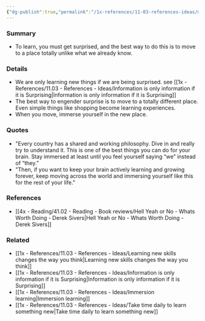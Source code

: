 ```yaml
---
{"dg-publish":true,"permalink":"/1x-references/11-03-references-ideas/move-to-learn-something-new/","title":"Move to learn something new","dgShowBacklinks":false}
---
```



### Summary
- To learn, you must get surprised, and the best way to do this is to move to a place totally unlike what we already know.

### Details
- We are only learning new things if we are being surprised. see [[1x - References/11.03 - References - Ideas/Information is only information if it is Surprising\|Information is only information if it is Surprising]]
- The best way to engender surprise is to move to a totally different place. Even simple things like shopping become learning experiences.
- When you move, immerse yourself in the new place.

### Quotes
- "Every country has a shared and working philosophy. Dive in and really try to understand it. This is one of the best things you can do for your brain. Stay immersed at least until you feel yourself saying “we” instead of “they.”
- "Then, if you want to keep your brain actively learning and growing forever, keep moving across the world and immersing yourself like this for the rest of your life."
### References
- [[4x - Reading/41.02 - Reading - Book reviews/Hell Yeah or No - Whats Worth Doing - Derek Sivers\|Hell Yeah or No - Whats Worth Doing - Derek Sivers]]

### Related
- [[1x - References/11.03 - References - Ideas/Learning new skills changes the way you think\|Learning new skills changes the way you think]]
- [[1x - References/11.03 - References - Ideas/Information is only information if it is Surprising\|Information is only information if it is Surprising]]
- [[1x - References/11.03 - References - Ideas/Immersion learning\|Immersion learning]]
- [[1x - References/11.03 - References - Ideas/Take time daily to learn something new\|Take time daily to learn something new]]